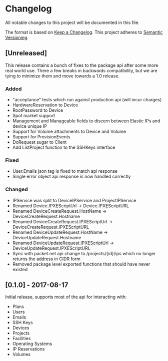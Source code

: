 # Changelog
All notable changes to this project will be documented in this file.

The format is based on [Keep a Changelog](http://keepachangelog.com/en/1.0.0/).
This project adheres to [Semantic Versioning](http://semver.org/spec/v2.0.0.html).

## [Unreleased]

This release contains a bunch of fixes to the package api after some more real
world use. There a few breaks in backwards compatibility, but we are tying to
minimize them and move towards a 1.0 release.

### Added
- "acceptance" tests which run against production api (will incur charges)
- HardwareReservation to Device
- RootPassword to Device
- Spot market support
- Management and Manageable fields to discern between Elastic IPs and device unique IP
- Support for Volume attachments to Device and Volume
- Support for ProvisionEvents
- DoRequest sugar to Client
- Add ListProject function to the SSHKeys interface

### Fixed
- User.Emails json tag is fixed to match api response
- Single error object api response is now handled correctly

### Changed
- IPService was split to DeviceIPService and ProjectIPService
- Renamed Device.IPXEScriptUrl -> Device.IPXEScriptURL
- Renamed DeviceCreateRequest.HostName -> DeviceCreateRequest.Hostname
- Renamed DeviceCreateRequest.IPXEScriptUrl -> DeviceCreateRequest.IPXEScriptURL
- Renamed DeviceUpdateRequest.HostName -> DeviceUpdateRequest.Hostname
- Renamed DeviceUpdateRequest.IPXEScriptUrl -> DeviceUpdateRequest.IPXEScriptURL
- Sync with packet.net api change to /projects/{id}/ips which no longer returns
  the address in CIDR form
- Removed package level exported functions that should have never existed

## [0.1.0] - 2017-08-17

Initial release, supports most of the api for interacting with:

- Plans
- Users
- Emails
- SSH Keys
- Devices
- Projects
- Facilities
- Operating Systems
- IP Reservations
- Volumes

